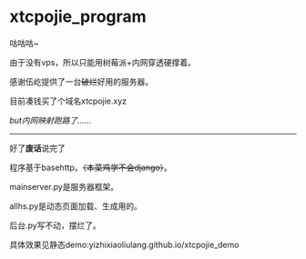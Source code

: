 # xtcpojie_program
咕咕咕~

由于没有vps，所以只能用树莓派+内网穿透硬撑着。

感谢伍屹提供了一台~~破烂~~好用的服务器。

目前凑钱买了个域名xtcpojie.xyz

 _but内网映射跑路了......_ 



------------

好了**废话**说完了

程序基于basehttp。~~（本菜鸡学不会django）~~。

mainserver.py是服务器框架。

allhs.py是动态页面加载、生成用的。

后台.py写不动，摆烂了。

具体效果见静态demo:yizhixiaoliulang.github.io/xtcpojie_demo


